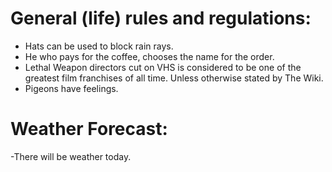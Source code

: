 # General (life) rules and regulations:

 - Hats can be used to block rain rays.
 - He who pays for the coffee, chooses the name for the order.
 - Lethal Weapon directors cut on VHS is considered to be one of the greatest film franchises of all time. Unless otherwise stated by The Wiki.
 - Pigeons have feelings.

# Weather Forecast:
 -There will be weather today.

